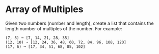 # Array of Multiples

Given two numbers (number and length), create a list that contains the length number of multiples of the number. For example:

```text
(7, 5) ➞ [7, 14, 21, 28, 35]
(12, 10) ➞ [12, 24, 36, 48, 60, 72, 84, 96, 108, 120]
(17, 6) ➞ [17, 34, 51, 68, 85, 102]
```

